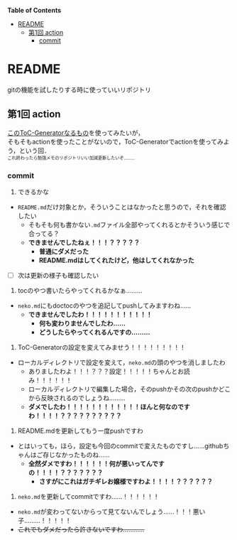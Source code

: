 <!-- START doctoc generated TOC please keep comment here to allow auto update -->
<!-- DON'T EDIT THIS SECTION, INSTEAD RE-RUN doctoc TO UPDATE -->
**Table of Contents**

- [README](#readme)
  - [第1回 action](#%E7%AC%AC1%E5%9B%9E-action)
    - [commit](#commit)

<!-- END doctoc generated TOC please keep comment here to allow auto update -->

# README

gitの機能を試したりする時に使っていいリポジトリ

## 第1回 action
[このToC-Generatorなるもの](https://github.com/technote-space/toc-generator/blob/main/README.ja.md)を使ってみたいが，  
そもそもactionを使ったことがないので，ToC-Generatorでactionを使ってみよう，という回．  
<small><small>
  これ終わったら勉強メモのリポジトリいい加減更新したいぞ………
</small></small>

### commit

1. できるかな
  - `README.md`だけ対象とか，そういうことはなかったと思うので，それを確認したい
    - そもそも何も書かない`.md`ファイル全部やってくれるとかそういう感じで合ってる？
    - **できませんでしたねぇ！！！？？？？？**
      - **普通にダメだった**
      - **README.mdはしてくれたけど，他はしてくれなかった**
  - [ ] 次は更新の様子も確認したい
1. tocのやつ書いたらやってくれるかなぁ………
  - `neko.md`にもdoctocのやつを追記してpushしてみますわね……
    - **できませんでしたわ！！！！！！！！！！！**
      - **何も変わりませんでしたわ……**
      - **どうしたらやってくれるんですの………**
1. ToC-Generatorの設定を変えてみませう！！！！！！！！！
  - ローカルディレクトリで設定を変えて，`neko.md`の頭のやつを消しましたわ
    - ありましたわよ！！！？？？設定！！！！！ちゃんとお読み！！！！！！
    - ローカルディレクトリで編集した場合，そのpushかその次のpushかどこから反映されるのでしょうね………
    - **ダメでしたわ！！！！！！！！！！！！ほんと何なのですわ！！！！？？？？？？？？？？**
1. README.mdを更新してもう一度pushですわ
  - とはいっても，ほら，設定も今回のcommitで変えたものですし……githubちゃんはご存じなかったものね……
    - **全然ダメですわ！！！！！！何が悪いってんですの！！！！？？？？？？？**
      - **さすがにこれはガチギレお嬢様ですわよ！！！！？？？？？？**
1. `neko.md`を更新してcommitですわ……！！！！！！
  - `neko.md`が変わってないからって見てないんでしょう……！！！悪い子………！！！！！
  - ~~これでもダメだったら許さないですわ…………~~
